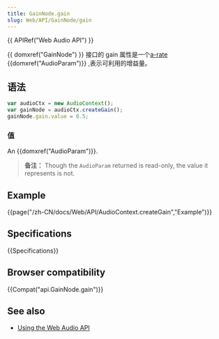 ```yaml
---
title: GainNode.gain
slug: Web/API/GainNode/gain
---
```

{{ APIRef("Web Audio API") }}

{{ domxref("GainNode") }} 接口的 gain 属性是一个[a-rate](/zh-CN/docs/Web/API/AudioParam#a-rate) {{domxref("AudioParam")}} ,表示可利用的增益量。

## 语法

```js
var audioCtx = new AudioContext();
var gainNode = audioCtx.createGain();
gainNode.gain.value = 0.5;
```

### 值

An {{domxref("AudioParam")}}.

> **备注：** Though the `AudioParam` returned is read-only, the value it represents is not.

## Example

{{page("/zh-CN/docs/Web/API/AudioContext.createGain","Example")}}

## Specifications

{{Specifications}}

## Browser compatibility

{{Compat("api.GainNode.gain")}}

## See also

- [Using the Web Audio API](/zh-CN/docs/Web_Audio_API/Using_Web_Audio_API)
